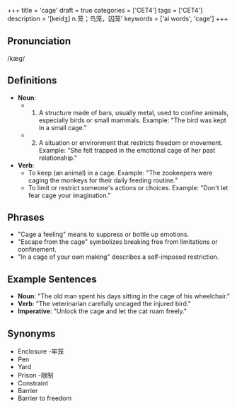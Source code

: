+++
title = 'cage'
draft = true
categories = ['CET4']
tags = ['CET4']
description = '[keidʒ] n.笼；鸟笼，囚笼'
keywords = ['ai words', 'cage']
+++

## Pronunciation
/kæg/

## Definitions
- **Noun**: 
    - 1. A structure made of bars, usually metal, used to confine animals, especially birds or small mammals. Example: "The bird was kept in a small cage."
    - 2. A situation or environment that restricts freedom or movement. Example: "She felt trapped in the emotional cage of her past relationship."
- **Verb**: 
    - To keep (an animal) in a cage. Example: "The zookeepers were caging the monkeys for their daily feeding routine."
    - To limit or restrict someone's actions or choices. Example: "Don't let fear cage your imagination."

## Phrases
- "Cage a feeling" means to suppress or bottle up emotions.
- "Escape from the cage" symbolizes breaking free from limitations or confinement.
- "In a cage of your own making" describes a self-imposed restriction.

## Example Sentences
- **Noun**: "The old man spent his days sitting in the cage of his wheelchair."
- **Verb**: "The veterinarian carefully uncaged the injured bird."
- **Imperative**: "Unlock the cage and let the cat roam freely."

## Synonyms
- Enclosure
-牢笼
- Pen
- Yard
- Prison
-限制
- Constraint
- Barrier
- Barrier to freedom
